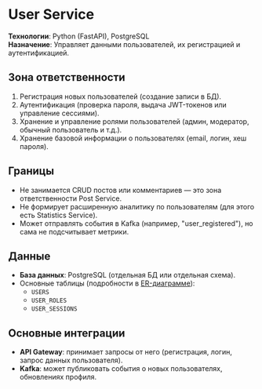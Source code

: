 # User Service

**Технологии**: Python (FastAPI), PostgreSQL  
**Назначение**: Управляет данными пользователей, их регистрацией и аутентификацией.

## Зона ответственности

1. Регистрация новых пользователей (создание записи в БД).
2. Аутентификация (проверка пароля, выдача JWT-токенов или управление сессиями).
3. Хранение и управление ролями пользователей (админ, модератор, обычный пользователь и т.д.).
4. Хранение базовой информации о пользователях (email, логин, хеш пароля).

## Границы

- Не занимается CRUD постов или комментариев — это зона ответственности Post Service.
- Не формирует расширенную аналитику по пользователям (для этого есть Statistics Service).  
- Может отправлять события в Kafka (например, "user_registered"), но сама не подсчитывает метрики.

## Данные

- **База данных**: PostgreSQL (отдельная БД или отдельная схема).
- Основные таблицы (подробности в [ER-диаграмме](../docs/er_user_service.md)):
  - `USERS`
  - `USER_ROLES`
  - `USER_SESSIONS`

## Основные интеграции

- **API Gateway**: принимает запросы от него (регистрация, логин, запрос данных пользователя).
- **Kafka**: может публиковать события о новых пользователях, обновлениях профиля.

